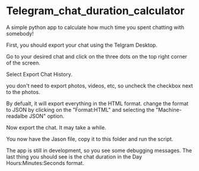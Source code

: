 # Telegram_chat_duration_calculator

A simple python app to calculate how much time you spent chatting with somebody!

First, you should export your chat using the Telgram Desktop.

Go to your desired chat and click on the  three dots on the top right corner of the screen.

Select Export Chat History.

you don't need to export photos,  videos, etc, so uncheck the checkbox next to the photos.

By defualt, it will export everything in the HTML format. change the format to JSON by clicking on the "Format:HTML" and selecting the "Machine-readalbe JSON" option.

Now export the chat. It may take a while.

You now have the Jason file, copy it to this folder and run the script.

The app is still in development, so you see some debugging messages. The last thing you should see is the chat duration in the Day Hours:Minutes:Seconds format.
